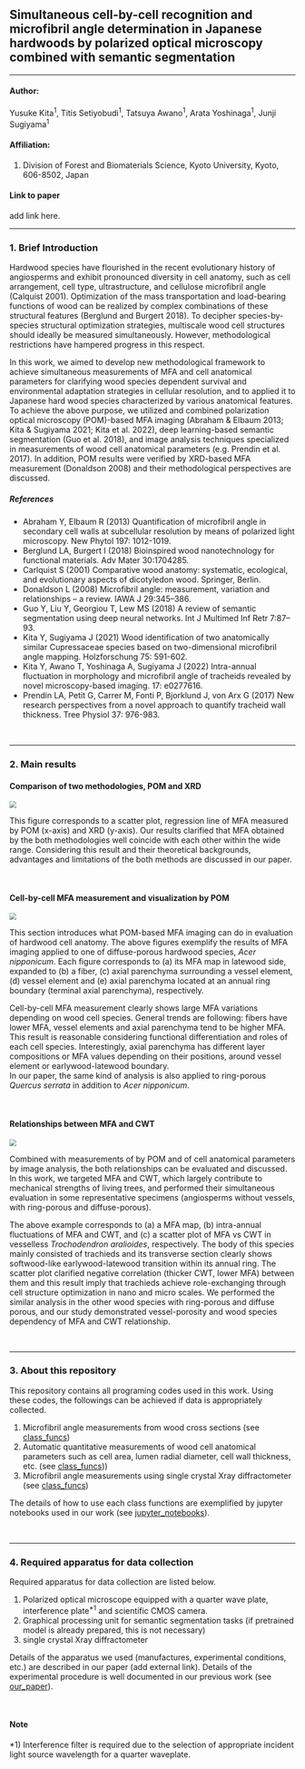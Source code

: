 ## Simultaneous cell-by-cell recognition and microfibril angle determination in Japanese hardwoods by polarized optical microscopy combined with semantic segmentation

-----

#### **Author**: 

Yusuke Kita<sup>1</sup>, Titis Setiyobudi<sup>1</sup>, Tatsuya Awano<sup>1</sup>, Arata Yoshinaga<sup>1</sup>, Junji Sugiyama<sup>1</sup>

#### **Affiliation**: 

1. Division of Forest and Biomaterials Science, Kyoto University, Kyoto, 606-8502, Japan

#### **Link to paper**

add link here.

-----

### 1. Brief Introduction

Hardwood species have flourished in the recent evolutionary history of angiosperms and exhibit pronounced diversity in cell anatomy, such as cell arrangement, cell type, ultrastructure, and cellulose microfibril angle (Calquist 2001). Optimization of the mass transportation and load-bearing functions of wood can be realized by complex combinations of these structural features (Berglund and Burgert 2018). To decipher species-by-species structural optimization strategies, multiscale wood cell structures should ideally be measured simultaneously. However, methodological restrictions have hampered progress in this respect. <br>

In this work, we aimed to develop new methodological framework to achieve simultaneous measurements of MFA and cell anatomical parameters for clarifying wood species dependent survival  and environmental adaptation strategies in cellular resolution, and to applied it to Japanese hard wood species characterized by various anatomical features. To achieve the above purpose, we utilized and combined polarization optical microscopy (POM)-based MFA imaging (Abraham & Elbaum 2013; Kita & Sugiyama 2021; Kita et al. 2022), deep learning-based semantic segmentation (Guo et al. 2018), and image analysis techniques specialized in measurements of wood cell anatomical parameters (e.g. Prendin et al. 2017). In addition, POM results were verified by XRD-based MFA measurement (Donaldson 2008) and their methodological perspectives are discussed.<br>



##### References

- Abraham Y, Elbaum R (2013) Quantification of microfibril angle in secondary cell walls at subcellular resolution by means of polarized light microscopy. New Phytol 197: 1012-1019.
- Berglund LA, Burgert I (2018) Bioinspired wood nanotechnology for functional materials. Adv Mater 30:1704285.
- Carlquist S (2001) Comparative wood anatomy: systematic, ecological, and evolutionary aspects of dicotyledon wood. Springer, Berlin.
- Donaldson L (2008) Microfibril angle: measurement, variation and relationships – a review. IAWA J 29:345–386.
- Guo Y, Liu Y, Georgiou T, Lew MS (2018) A review of semantic segmentation using deep neural networks. Int J Multimed Inf Retr 7:87–93.
- Kita Y, Sugiyama J (2021) Wood identification of two anatomically similar Cupressaceae species based on two-dimensional microfibril angle mapping. Holzforschung 75: 591-602.
- Kita Y, Awano T, Yoshinaga A, Sugiyama J (2022) Intra-annual fluctuation in morphology and microfibril angle of tracheids revealed by novel microscopy-based imaging. 17: e0277616.
- Prendin LA, Petit G, Carrer M, Fonti P, Bjorklund J, von Arx G (2017) New research perspectives from a novel approach to quantify tracheid wall thickness. Tree Physiol 37: 976-983.

&nbsp;

----

### 2. Main results

#### Comparison of two methodologies, POM and XRD

<img src="./Figs/Fig1.PNG" style="zoom:75%;" />

This figure corresponds to a scatter plot, regression line of MFA measured by POM (x-axis) and XRD (y-axis). Our results clarified that MFA obtained by the both methodologies well coincide with each other within the wide range. Considering this result and their theoretical backgrounds, advantages and limitations of the both methods are discussed in our paper.

&nbsp;

#### Cell-by-cell MFA measurement and visualization by POM

<img src="./Figs/Fig2.PNG" style="zoom:75%;" />

This section introduces what POM-based MFA imaging can do in evaluation of hardwood cell anatomy. The above figures exemplify the results of MFA imaging applied to one of diffuse-porous hardwood species, *Acer nipponicum*. Each figure corresponds to (a) its MFA map in latewood side, expanded to (b) a fiber, (c) axial parenchyma surrounding a vessel element, (d) vessel element and (e) axial parenchyma located at an annual ring boundary (terminal axial parenchyma), respectively.<br>

Cell-by-cell MFA measurement clearly shows large MFA variations depending on wood cell species. General trends are following: fibers have lower MFA, vessel elements and axial parenchyma tend to be higher MFA. This result is reasonable considering functional differentiation and roles of each cell species. Interestingly, axial parenchyma has different layer compositions or MFA values depending on their positions, around vessel element or earlywood-latewood boundary.<br>In our paper, the same kind of analysis is also applied to ring-porous *Quercus serrata* in addition to *Acer nipponicum*.

&nbsp;

#### Relationships between MFA and CWT

<img src="./Figs/Fig4.PNG" style="zoom:75%;" />

Combined with measurements of by POM and of cell anatomical parameters by image analysis, the both relationships can be evaluated and discussed. In this work, we targeted MFA and CWT, which largely contribute to mechanical strengths of living trees, and performed their simultaneous evaluation in some representative specimens (angiosperms without vessels, with ring-porous and diffuse-porous). <br>

The above example corresponds to (a) a MFA map, (b) intra-annual fluctuations of MFA and CWT, and (c) a scatter plot of MFA vs CWT in vesselless *Trochodendron aralioides*, respectively. The body of this species mainly consisted of trachieds and its transverse section clearly shows softwood-like earlywood-latewood transition within its annual ring. The scatter plot clarified negative correlation (thicker CWT, lower MFA) between them and this result imply that trachieds achieve role-exchanging through cell structure optimization in nano and micro scales. We performed the similar analysis in the other wood species with ring-porous and diffuse porous, and our study demonstrated vessel-porosity  and wood species dependency of MFA and CWT relationship.<br>

&nbsp;

-----

### 3. About this repository

This repository contains all programing codes used in this work. Using these codes, the followings can be achieved if data is appropriately collected.<br> 

1. Microfibril angle measurements from wood cross sections
   (see [class_funcs](https://github.com/pywood21/po_mfa_2023/tree/main/src/class_func/POM))
2. Automatic quantitative measurements of wood cell anatomical parameters such as cell area, lumen radial diameter, cell wall thickness, etc.
   (see [class_funcs](https://github.com/pywood21/po_mfa_2023/tree/main/src/class_func/Segmentation)))
3. Microfibril angle measurements using single crystal Xray diffractometer
   (see [class_funcs](https://github.com/pywood21/po_mfa_2023/tree/main/src/class_func/Xray))

The details of how to use each class functions are exemplified by jupyter notebooks used in our work (see [jupyter_notebooks](https://github.com/pywood21/po_mfa_2023/tree/main/src/jupyter_notebooks)).<br>

&nbsp;

----

### 4. Required apparatus for data collection

Required apparatus for data collection are listed below.<br>

1. Polarized optical microscope equipped with a quarter wave plate, interference plate<sup>*1</sup> and scientific CMOS camera.
2. Graphical processing unit for semantic segmentation tasks (if pretrained model is already prepared, this is not necessary)
3. single crystal Xray diffractometer

Details of the apparatus we used (manufactures, experimental conditions, etc.) are described in our paper (add external link). Details of the experimental procedure is well documented in our previous work (see [our_paper](https://journals.plos.org/plosone/article?id=10.1371/journal.pone.0277616)).

&nbsp;

#### **Note**

*1) Interference filter is required due to the selection of appropriate incident light source wavelength for a quarter waveplate.





 




